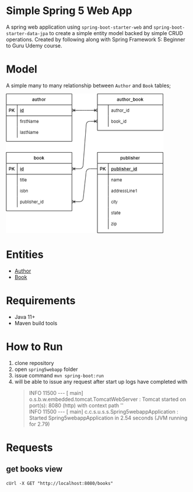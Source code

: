 # Simple Spring 5 Web App

A spring web application using `spring-boot-starter-web` and `spring-boot-starter-data-jpa` to create a simple entity model backed by simple CRUD operations.  Created by following along with Spring Framework 5: Beginner to Guru Udemy course.

# Model

A simple many to many relationship between `Author` and `Book` tables;

![er diagram](docs/images/er-diagram.png)

# Entities

- [Author](src\main\java\com\clarsen\sandbox\udemy\spring\spring5webapp\domain\Author.java)  
- [Book](src\main\java\com\clarsen\sandbox\udemy\spring\spring5webapp\domain\Book.java)  

# Requirements

- Java 11+
- Maven build tools 

# How to Run

1. clone repository
2. open `spring5webapp` folder
3. issue command `mvn spring-boot:run`
4. will be able to issue any request after start up logs have completed with
    > INFO 11500 --- [           main] o.s.b.w.embedded.tomcat.TomcatWebServer  : Tomcat started on port(s): 8080 (http) with context path ''  
    > INFO 11500 --- [           main] c.c.s.u.s.s.Spring5webappApplication     : Started Spring5webappApplication in 2.54 seconds (JVM running for 2.79)  

# Requests

## get books view
```
cUrl -X GET "http://localhost:8080/books"
```